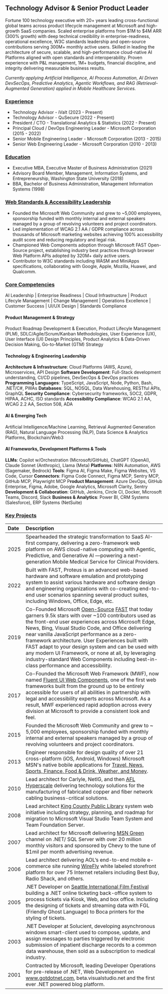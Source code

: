 ## Technology Advisor & Senior Product Leader

Fortune 100 technology executive with 20+ years leading cross-functional global teams across product lifecycle management at Microsoft and high-growth SaaS companies. Scaled enterprise platforms from $1M to $4M ARR (300% growth) with deep technical credibility in enterprise-readiness, operational excellence, W3C standards leadership and open-source contributions serving 300M+ monthly active users. Skilled in leading the architecture of secure, scalable, and high-performance cloud-native AI Platforms aligned with open standards and interoperability. Proven experience with P&L management, 1M+ budgets, financial discipline, and integrity delivering measurable business results.

_Currently applying Artificial Intelligence, AI Process Automation, AI Driven DevSecOps, Predictive Analytics, Agentic Workflows, and RAG (Retrieval-Augmented Generation) applied in Mobile Healthcare Services._

### [Experience](#experience)
* Technology Advisor - iValt (2023 - Present)
* Technology Advisor - QuSecure (2022 - Present)
* President / CTO - Translational Analytics & Statistics (2022 - Present)
* Principal Cloud / DevOps Engineering Leader - Microsoft Corporation (2015 -  2022)
* Senior Mobile Engineering Leader - Microsoft Corporation (2013 - 2015)
* Senior Web Engineering Leader - Microsoft Corporation (2010 - 2013) 

### [Education](#education)
* Executive MBA, Executive Master of Business Administration (2021)
* Advisory Board Member, Management, Information Systems, and Entrepreneurship, Washington State University (2018)
* BBA, Bachelor of Business Administration, Management Information Systems (1998)

### [Web Standards & Accessibility Leadership](#web-standards--accessibility-leadership)

* Founded the Microsoft Web Community and grew to ~5,000 employees, sponsorship funded with monthly internal and external speakers managed by a group of revolving volunteers and project coordinators.
* Led implementation of WCAG 2.1 AA / GDPR compliance across thousands of Microsoft marketing websites achieving 100% accessibility audit score and reducing regulatory and legal risk.
* Championed Web Components adoption through Microsoft FAST Open-Source project, establishing industry best practices through browser Web Platform APIs adopted by 320M+ daily active users.
* Contributor to W3C standards including WASM and MiniApps specifications, collaborating with Google, Apple, Mozilla, Huawei, and Qualcomm.

### [Core Competencies](#core-competencies)

AI Leadership | Enterprise Readiness | Cloud Infrastructure | Product Lifecyle Management | Change Management | Operations Excellence | Customer Success | UI/UX Design | Standards Compliance

#### Product Management & Strategy
Product Roadmap Development & Execution, Product Lifecyle Management (PLM), SDLC/Agile/Scrum/Kanban Methodologies, User Experience (UX), User Interface (UI) Design Principles, Product Analytics & Data-Driven Decision Making, Go-to-Market (GTM) Strategy

#### Technology & Engineering Leadership
**Architecture & Infrastructure**: Cloud Platforms (AWS, Azure), Microservices, API Design
**Software Development**: Full-Stack development understanding, CI/CD pipelines, DevSecOps & DevOps practices
**Programming Languages**: TypeScript, JavaScript, Node, Python, Bash, .NET/C#, PWAs
**Databases**: SQL, NOSQL, Data Warehousing, RESTful APIs, GraphQL
**Security Compliance**: Cybersecurity frameworks, SOC2, GDPR, HIPAA, ACHC, ISO standards
**Accessibility Compliance**: WCAG 2.1 AA, WCAG 2.2 AA, Section 508, ADA

#### AI & Emerging Tech
Artificial Intelligence/Machine Learning, Retrieval Augmented Generation (RAG), Natural Language Processing (NLP), Data Science & Analytics Platforms, Blockchain/Web3 

#### AI Frameworks, Development Platforms & Tools
**LLMs**: Copilot w/Orchestration (Microsoft/GitHub), ChatGPT (OpenAI), Claude Sonnet (Anthropic), Llama (Meta)
**Platforms**: N8N Automation, AWS (Sagemaker, Bedrock)
**Tools**: Figma AI, Figma Make, Figma Websites, VS Code, Cursor
**Connectors**: Figma Code Connect, Figma MCP, Sentry MCP, GitHub MCP, Playwright MCP
P**roduct Management**: Azure DevOps, GitHub Enterprise, Figma, Adobe, Google Analytics, Microsoft Clarity, Sentry
**Development & Collaboration**: GitHub, Jenkins, Circle CI, Docker, Microsoft Teams, Discord, Slack
**Business & Analytics**: Power BI, CRM Systems (Salesforce), ERP Systems (NetSuite)
### [Key Projects](#key-projects)

| Date | Description |
| :--- | :---        |
|2025 | Spearheaded the strategic transformation to SaaS AI-first company, delivering a zero-framework web platform on AWS cloud-native computing with Agentic, Predictive, and Generative AI —powering a next-generation Mobile Medical Service for Clinical Providers.|
|2022 | Built with FAST, Proteus is an advanced web-based hardware and software emulation and prototyping system to assist various hardware and software design and engineering organizations with co-creating end-to-end user scenarios spanning several product suites, including Windows, Office, Edge, etc.|
|2019 | Co-Founded Microsoft [Open-Source](https://github.com/microsoft/fast) [FAST](https://fast.design/) that today garners 9.5k stars with over ~100 contributors used as the front-end user experiences across Microsoft Edge, News, Bing, Visual Studio Code, and Office delivering near vanilla JavaScript performance as a zero-framework architecture. User Experiences built with FAST adapt to your design system and can be used with any modern UI Framework, or none at all, by leveraging industry-standard Web Components including best-in-class performance and accessibility.|
|2017 | Co-Founded the Microsoft Web Framework (MWF), now named [Fluent UI Web Components](https://learn.microsoft.com/en-us/fluent-ui/web-components/), one of the first web frameworks built from the ground up to be entirely accessible for users of all abilities in partnership with legal and accessibility experts across Microsoft. As a result, MWF experienced rapid adoption across every division at Microsoft to provide a consistent look and feel.|
|2015 | Founded the Microsoft Web Community and grew to ~ 5,000 employees, sponsorship funded with monthly internal and external speakers managed by a group of revolving volunteers and project coordinators.|
|2013 | Engineer responsible for design quality of over 21 cross-platform (iOS, Android, Windows) Microsoft MSN's native bobile applications for [Travel, News, Sports, Finance, Food & Drink, Weather, and Money](https://www.theverge.com/2014/12/11/7376089/msn-apps-ios-android-features).|
|2010 | Lead architect for Carlyle, NetIG, and then [AFL Hyperscale](https://www.aflhyperscale.com) delivering technology solutions for the manufacturing of fabricated copper and fiber network cabling business-critical solutions.|
|2008 | Lead architect [King County Public Library](https://kcls.org/) system web initiative including strategy, planning, and roadmap for migration to Microsoft Visual Studio Team System and Team Foundation Server.|
|2007 | Lead architect for Microsoft delivering [MSN Green](https://www.msn.com) channel on .NET/ SQL Server with over 20 million monthly visitors and sponsored by Chevy to the tune of $1mil per month advertising revenue.|
|2006 | Lead architect delivering AOL’s end-to-end mobile e-commerce site running [WireFly](https://www.wirefly.com) white labeled storefront platform for over 75 Internet retailers including Best Buy, Radio Shack, and others.|
|2005 | .NET Developer on [Seattle International Film Festival](https://www.siff.net) building a .NET online ticketing back-office system to process tickets via Kiosk, Web, and box office. Including the designing of tickets and streaming data with FGL (Friendly Ghost Language) to Boca printers for the styling of tickets.|
|2003 | .NET Developer at Solucient, developing asynchronous windows smart-client used to compose, update, and assign messages to parties triggered by electronic submission of inpatient discharge records to a common data warehouse, then sold as a subscription to medical industry.|
|2001 | Contracted by Microsoft, leading Developer Operations for pre-release of .NET, Web Development on www.gotdotnet.com, beta.visualstudio.net and the first ever .NET powered blog platform.|




